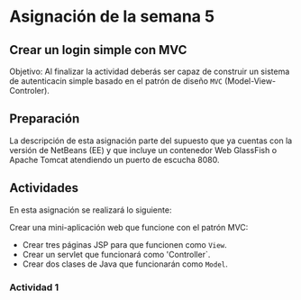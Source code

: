 # Asignación de la semana 5

## Crear un login simple con MVC

Objetivo: Al finalizar la actividad deberás ser capaz de construir un sistema de autenticacin simple basado en el patrón de diseño `MVC` (Model-View-Controler).

## Preparación
La descripción de esta asignación parte del supuesto que ya cuentas con la versión de NetBeans (EE) y que incluye un contenedor Web GlassFish o Apache Tomcat atendiendo un puerto de escucha 8080.

## Actividades

En esta asignación se realizará lo siguiente:

Crear una mini-aplicación web que funcione con el patrón MVC:
- Crear tres páginas JSP para que funcionen como `View`.
- Crear un servlet que funcionará como 'Controller`.
- Crear dos clases de Java que funcionarán como `Model`.

### Actividad 1

